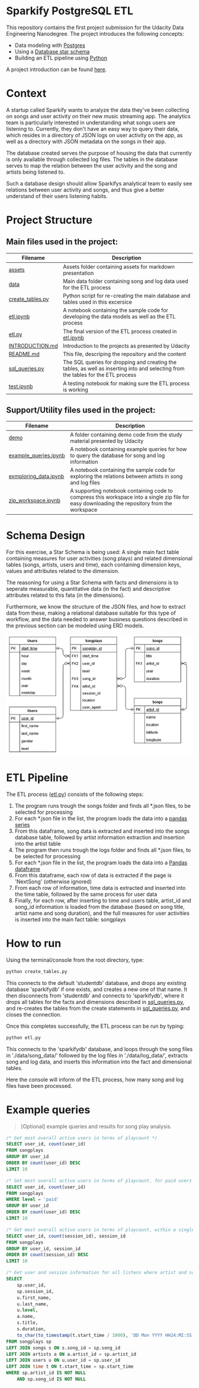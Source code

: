 # Sparkify PostgreSQL ETL

This repository contains the first project submission for the Udacity Data Engineering Nanodegree. The project introduces the following concepts:
* Data modeling with [Postgres](https://www.postgresql.org/)
* Using a [Database star schema](https://en.wikipedia.org/wiki/Star_schema)
* Building an ETL pipeline using [Python](https://www.python.org/)

A project introduction can be found [here](./INTRODUCTION.md).


# Context 

A startup called Sparkify wants to analyze the data they've been collecting on songs and user activity on their new music streaming app. The analytics team is particularly interested in understanding what songs users are listening to. Currently, they don't have an easy way to query their data, which resides in a directory of JSON logs on user activity on the app, as well as a directory with JSON metadata on the songs in their app.

The database created serves the purpose of housing the data that currently is only available through collected log files. The tables in the database serves to map the relation between the user activity and the song and artists being listened to.

Such a database design should allow Sparkifys analytical team to easily see relations between user activity and songs, and thus give a better understand of their users listening habits. 


# Project Structure

## Main files used in the project:

|Filename|Description|
|---|---|
|[assets](./assets/)|Assets folder containing assets for markdown presentation|
|[data](./data/)|Main data folder containing song and log data used for the ETL process|
|[create_tables.py](./create_tables.py)|Python script for re-creating the main database and tables used in this excersice|
|[etl.ipynb](./etl.ipynb)|A notebook containing the sample code for developing the data models as well as the ETL process|
|[etl.py](./etl.py)|The final version of the ETL process created in [etl.ipynb](./etl.ipynb)|
|[INTRODUCTION.md](./INTRODUCTION.md)|Introduction to the projects as presented by Udacity|
|[README.md](./README.md)|This file, descriping the repository and the content|
|[sql_queries.py](./sql_queries.py)|The SQL queries for dropping and creating the tables, as well as inserting into and selecting from the tables for the ETL process|
|[test.ipynb](./test.ipynb)|A testing notebook for making sure the ETL process is working|

## Support/Utility files used in the project:

|Filename|Description|
|---|---|
|[demo](./demo/)|A folder containing demo code from the study material presented by Udacity|
|[example_queries.ipynb](./example_queries.ipynb)|A notebook containing example queries for how to query the database for song and log information|
|[exmploring_data.ipynb](./exmploring_data.ipynb)|A notebook containing the sample code for exploring the relations between artists in song and log files|
|[zip_workspace.ipynb](./zip_workspace.ipynb)|A supporting notebook containing code to compress this workspace into a single zip file for easy downloading the repository from the workspace|


# Schema Design

For this exercise, a Star Schema is being used: A single main fact table containing measures for user activities (song plays) and related dimensional tables (songs, artists, users and time), each containing dimension keys, values and attributes related to the dimension.

The reasoning for using a Star Schema with facts and dimensions is to seperate measurable, quantitative data (in the fact) and descriptive attributes related to this fata (in the dimensions). 

Furthermore, we know the structure of the JSON files, and how to extract data from these, making a relational database suitable for this type of workflow, and the data needed to answer business questions described in the previous section can be modeled using ERD models. 

![Image](./assets/data-modeling-1-postgres.jpg)


# ETL Pipeline

The ETL process ([etl.py](./etl.py)) consists of the following steps:

1. The program runs trough the songs folder and finds all *.json files, to be selected for processing
2. For each *.json file in the list, the program loads the data into a [pandas series](https://pandas.pydata.org/pandas-docs/stable/reference/api/pandas.Series.html)
3. From this dataframe, song data is extracted and inserted into the songs database table, followed by artist information extraction and insertion into the artist table
4. The program then runs trough the logs folder and finds all *.json files, to be selected for processing
5. For each *.json file in the list, the program loads the data into a [Pandas dataframe](https://pandas.pydata.org/pandas-docs/stable/reference/api/pandas.DataFrame.html)
6. From this dataframe, each row of data is extracted if the page is 'NextSong' (otherwise ignored)
7. From each row of information, time data is extracted and inserted into the time table, followed by the same process for user data
8. Finally, for each row, after inserting to time and users table, artist_id and song_id information is loaded from the database (based on song title, artist name and song duration), and the full measures for user activities is inserted into the main fact table: songplays


# How to run 

Using the terminal/console from the root directory, type:

```sh
python create_tables.py
```

This connects to the default 'studentdb' database, and drops any existing database 'sparkifydb' if one exists, and creates a new one of that name. 
It then disconnects from 'studentdb' and connects to 'sparkifydb', where it drops all tables for the facts and dimensions described in [sql_queries.py](./sql_queries.py), and re-creates the tables from the create statements in [sql_queries.py](./sql_queries.py), and closes the connection.

Once this completes successfully, the ETL process can be run by typing:

```sh
python etl.py
```

This connects to the 'sparkifydb' database, and loops through the song files in './data/song_data/' followed by the log files in './data/log_data/', extracts song and log data, and inserts this information into the fact and dimensional tables.

Here the console will inform of the ETL process, how many song and log files have been processed.


# Example queries

> [Optional] example queries and results for song play analysis.


```sql
/* Get most overall active users in terms of playcount */
SELECT user_id, count(user_id)
FROM songplays
GROUP BY user_id
ORDER BY count(user_id) DESC
LIMIT 10
```

```sql
/* Get most overall active users in terms of playcount, for paid users */
SELECT user_id, count(user_id)
FROM songplays
WHERE level = 'paid'
GROUP BY user_id
ORDER BY count(user_id) DESC
LIMIT 10
```

```sql
/* Get most overall active users in terms of playcount, within a single session */
SELECT user_id, count(session_id), session_id
FROM songplays
GROUP BY user_id, session_id
ORDER BY count(session_id) DESC
LIMIT 10
```

```sql
/* Get user and session information for all listens where artist and song are related in fact and dimensional tables */
SELECT 
    sp.user_id,
    sp.session_id,
    u.first_name,
    u.last_name,
    u.level,
    a.name,
    s.title,
    s.duration,
    to_char(to_timestamp(t.start_time / 1000), 'DD Mon YYYY HH24:MI:SS') as start_time
FROM songplays sp
LEFT JOIN songs s ON s.song_id = sp.song_id
LEFT JOIN artists a ON a.artist_id = sp.artist_id
LEFT JOIN users u ON u.user_id = sp.user_id
LEFT JOIN time t ON t.start_time = sp.start_time
WHERE sp.artist_id IS NOT NULL 
    AND sp.song_id IS NOT NULL
```